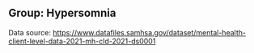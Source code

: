## Group: Hypersomnia
Data source: https://www.datafiles.samhsa.gov/dataset/mental-health-client-level-data-2021-mh-cld-2021-ds0001
